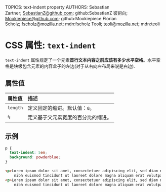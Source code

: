 TOPICS: text-indent property
AUTHORS: Sebastian Zartner; SebastianZ@github.com; github:SebastianZ
         彼術向; Mookiepiece@github.com; github:Mookiepiece
         Florian Scholz; fscholz@mozilla.net; mdn:fscholz
         Teoli; teoli@mozilla.net; mdn:teoli

# CSS 属性: `text-indent`

`text-indent` 属性规定了一个元素**首行文本内容之前应该有多少水平空格**。水平空格是块级包含元素的内容盒子的左边(对于从右向左布局来说是右边).

## 属性值

| 属性值 | 描述 |
| :--- | :--- |
| `length` | 定义固定的缩进。默认值：`0`。|
| `%` | 定义基于父元素宽度的百分比的缩进。|

## 示例

```css
p {
  text-indent: 5em;
  background: powderblue;
}
```

```html
<p>Lorem ipsum dolor sit amet, consectetuer adipiscing elit, sed diam nonummy
    nibh euismod tincidunt ut laoreet dolore magna aliquam erat volutpat.</p>
<p>Lorem ipsum dolor sit amet, consectetuer adipiscing elit, sed diam nonummy
    nibh euismod tincidunt ut laoreet dolore magna aliquam erat volutpat.</p>
```
